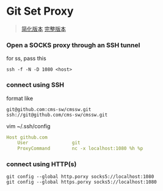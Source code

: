 Git Set Proxy
=============

> [简化版本](http://www.mikeheijmans.com/sysadmin/2014/08/12/proxy-ssh-over-socks/)
> [完整版本](http://cms-sw.github.io/tutorial-proxy.html)

### Open a SOCKS proxy through an SSH tunnel

for ss, pass this

    ssh -f -N -D 1080 <host>

### connect using SSH

format like

    git@github.com:cms-sw/cmssw.git
    ssh://git@github.com/cms-sw/cmssw.git

vim ~/.ssh/config

``` yaml
Host github.com
    User                git
    ProxyCommand        nc -x localhost:1080 %h %p
```

### connect using HTTP(s)

    git config --global http.porxy socks5://localhost:1080
    git config --global https.porxy socks5://localhost:1080
